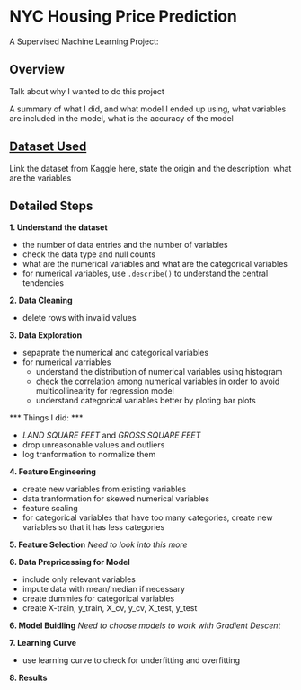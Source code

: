 # NYC Housing Price Prediction
A Supervised Machine Learning Project: 

## Overview
Talk about why I wanted to do this project

A summary of what I did, and what model I ended up using, what variables are included in the model, what is the accuracy of the model

## [Dataset Used](https://www1.nyc.gov/site/finance/taxes/property-rolling-sales-data.page)
Link the dataset from Kaggle here, state the origin and the description: what are the variables

## Detailed Steps
**1. Understand the dataset**
- the number of data entries and the number of variables
- check the data type and null counts
- what are the numerical variables and what are the categorical variables
- for numerical variables, use `.describe()` to understand the central tendencies

**2. Data Cleaning**
- delete rows with invalid values

**3. Data Exploration**
- sepaprate the numerical and categorical variables
- for numerical varriables
   - understand the distribution of numerical variables using histogram
   - check the correlation among numerical variables in order to avoid multicollinearity for regression model
   - understand categorical variables better by ploting bar plots
   
*** Things I did: ***
- *LAND SQUARE FEET* and *GROSS SQUARE FEET*
 - drop unreasonable values and outliers
 - log tranformation to normalize them

**4. Feature Engineering**
- create new variables from existing variables
- data tranformation for skewed numerical variables 
- feature scaling
- for categorical variables that have too many categories, create new variables so that it has less categories

**5. Feature Selection**
*Need to look into this more*

**6. Data Prepricessing for Model**
- include only relevant variables
- impute data with mean/median if necessary
- create dummies for categorical variables
- create X-train, y_train, X_cv, y_cv, X_test, y_test

**6. Model Buidling**
*Need to choose models to work with*
*Gradient Descent*

**7. Learning Curve**
- use learning curve to check for underfitting and overfitting

**8. Results**
